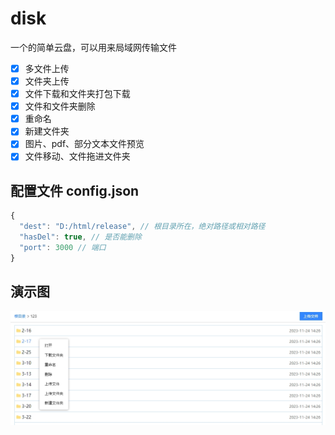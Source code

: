 # disk

一个的简单云盘，可以用来局域网传输文件

- [x] 多文件上传
- [x] 文件夹上传
- [x] 文件下载和文件夹打包下载
- [x] 文件和文件夹删除
- [x] 重命名
- [x] 新建文件夹
- [x] 图片、pdf、部分文本文件预览
- [x] 文件移动、文件拖进文件夹

## 配置文件 config.json

```js
{
  "dest": "D:/html/release", // 根目录所在，绝对路径或相对路径
  "hasDel": true, // 是否能删除
  "port": 3000 // 端口
}
```

## 演示图

![演示图](./public/1.png '演示图')
